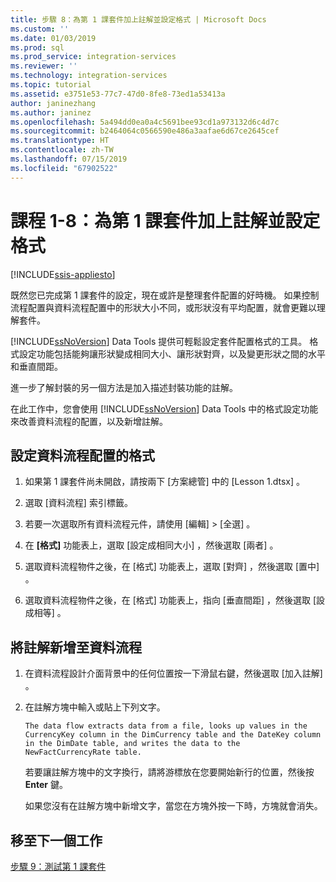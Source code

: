 ```yaml
---
title: 步驟 8：為第 1 課套件加上註解並設定格式 | Microsoft Docs
ms.custom: ''
ms.date: 01/03/2019
ms.prod: sql
ms.prod_service: integration-services
ms.reviewer: ''
ms.technology: integration-services
ms.topic: tutorial
ms.assetid: e3751e53-77c7-47d0-8fe8-73ed1a53413a
author: janinezhang
ms.author: janinez
ms.openlocfilehash: 5a494dd0ea0a4c5691bee93cd1a973132d6c4d7c
ms.sourcegitcommit: b2464064c0566590e486a3aafae6d67ce2645cef
ms.translationtype: HT
ms.contentlocale: zh-TW
ms.lasthandoff: 07/15/2019
ms.locfileid: "67902522"
---
```

# <a name="lesson-1-8-annotate-and-format-the-lesson-1-package"></a>課程 1-8：為第 1 課套件加上註解並設定格式 

[!INCLUDE[ssis-appliesto](../includes/ssis-appliesto-ssvrpluslinux-asdb-asdw-xxx.md)]



既然您已完成第 1 課套件的設定，現在或許是整理套件配置的好時機。 如果控制流程配置與資料流程配置中的形狀大小不同，或形狀沒有平均配置，就會更難以理解套件。  
  
[!INCLUDE[ssNoVersion](../includes/ssnoversion-md.md)] Data Tools 提供可輕鬆設定套件配置格式的工具。 格式設定功能包括能夠讓形狀變成相同大小、讓形狀對齊，以及變更形狀之間的水平和垂直間距。  
  
進一步了解封裝的另一個方法是加入描述封裝功能的註解。  
  
在此工作中，您會使用 [!INCLUDE[ssNoVersion](../includes/ssnoversion-md.md)] Data Tools 中的格式設定功能來改善資料流程的配置，以及新增註解。  
  
## <a name="format-the-layout-of-the-data-flow"></a>設定資料流程配置的格式  
  
1.  如果第 1 課套件尚未開啟，請按兩下 [方案總管]  中的 [Lesson 1.dtsx]  。  
  
2.  選取 [資料流程]  索引標籤。  
  
3.  若要一次選取所有資料流程元件，請使用 [編輯]   > [全選]  。
  
4.  在 **[格式]** 功能表上，選取 [設定成相同大小]  ，然後選取 [兩者]  。  
  
5.  選取資料流程物件之後，在 [格式]  功能表上，選取 [對齊]  ，然後選取 [置中]  。  

6.  選取資料流程物件之後，在 [格式]  功能表上，指向 [垂直間距]  ，然後選取 [設成相等]  。  
  
## <a name="add-an-annotation-to-the-data-flow"></a>將註解新增至資料流程  
  
1.  在資料流程設計介面背景中的任何位置按一下滑鼠右鍵，然後選取 [加入註解]  。  
  
2.  在註解方塊中輸入或貼上下列文字。  
  
        The data flow extracts data from a file, looks up values in the CurrencyKey column in the DimCurrency table and the DateKey column in the DimDate table, and writes the data to the NewFactCurrencyRate table.
  
    若要讓註解方塊中的文字換行，請將游標放在您要開始新行的位置，然後按 **Enter** 鍵。  
  
    如果您沒有在註解方塊中新增文字，當您在方塊外按一下時，方塊就會消失。  
  
## <a name="go-to-next-task"></a>移至下一個工作
[步驟 9：測試第 1 課套件](../integration-services/lesson-1-9-testing-the-lesson-1-tutorial-package.md)  
  
  
  
